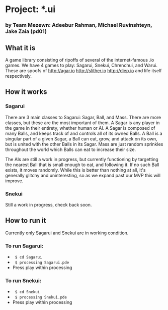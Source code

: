 # Project: *.ui

### by Team Mezewn: Adeebur Rahman, Michael Ruvinshteyn, Jake Zaia (pd01)



## What it is
A game library consisting of ripoffs of several of the internet-famous .io games. We have 4 games to play: Sagarui, Snekui, Chrenchui, and Warui. These are spoofs of http://agar.io http://slither.io http://diep.io and life itself respectively.



## How it works

### Sagarui
There are 3 main classes to Sagarui: Sagar, Ball, and Mass. There are more classes, but these are the most important of them. A Sagar is any player in the game in their entirety, whether human or AI. A Sagar is composed of many Balls, and keeps track of and controls all of its owned Balls. A Ball is a singular part of a given Sagar, a Ball can eat, grow, and attack on its own, but is united with the other Balls in its Sagar. Mass are just random sprinkles throughout the world which Balls can eat to increase their size.

The AIs are still a work in progress, but currently functioning by targetting the nearest Ball that is small enough to eat, and following it. If no such Ball exists, it moves randomly. While this is better than nothing at all, it's generally glitchy and uninteresting, so as we expand past our MVP this will improve.


### Snekui
Still a work in progress, check back soon.


## How to run it
Currently only Sagarui and Snekui are in working condition.

### To run Sagarui:
* ``` $ cd Sagarui```
* ``` $ processing Sagarui.pde```
* Press play within processing

### To run Snekui:
* ``` $ cd Snekui```
* ``` $ processing Snekui.pde```
* Press play within processing
